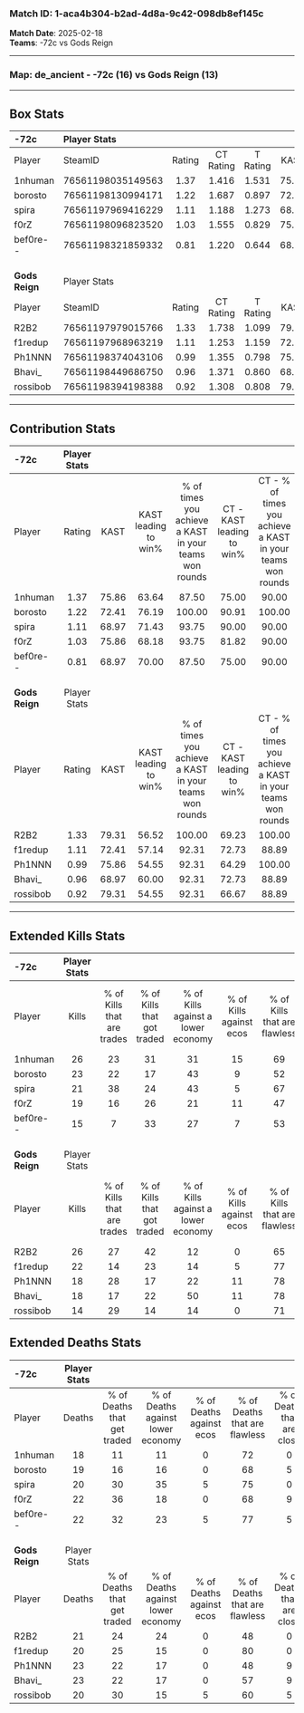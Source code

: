 ### Match ID: 1-aca4b304-b2ad-4d8a-9c42-098db8ef145c  
**Match Date**: 2025-02-18  
**Teams**: -72c vs Gods Reign  

---  

### **Map**: de_ancient - -72c (16) vs Gods Reign (13)  
---  

## Box Stats  

| **-72c**       | Player Stats      |        |           |          |       |      |       |         |        |      |     |
| :- | :- | :-: | :-: | :-: | :-: | :-: | :-: | :-: | :-: | :-: | :-: |
| Player         | SteamID           | Rating | CT Rating | T Rating | KAST  | ADR  | Kills | Assists | Deaths | K/D  | HS% |
| 1nhuman        | 76561198035149563 |  1.37  |   1.416   |  1.531   | 75.86 | 91.3 |  26   |    6    |   18   | 1.44 | 76  |
| borosto        | 76561198130994171 |  1.22  |   1.687   |  0.897   | 72.41 | 86.4 |  23   |    6    |   19   | 1.21 | 78  |
| spira          | 76561197969416229 |  1.11  |   1.188   |  1.273   | 68.97 | 81.2 |  21   |    7    |   20   | 1.05 | 42  |
| f0rZ           | 76561198096823520 |  1.03  |   1.555   |  0.829   | 75.86 | 71.0 |  19   |    8    |   22   | 0.86 | 31  |
| bef0re--       | 76561198321859332 |  0.81  |   1.220   |  0.644   | 68.97 | 57.3 |  15   |    6    |   22   | 0.68 | 53  |
|                |                   |        |           |          |       |      |       |         |        |      |     |
|                |                   |        |           |          |       |      |       |         |        |      |     |
|                |                   |        |           |          |       |      |       |         |        |      |     |
| **Gods Reign** | Player Stats      |        |           |          |       |      |       |         |        |      |     |
| Player         | SteamID           | Rating | CT Rating | T Rating | KAST  | ADR  | Kills | Assists | Deaths | K/D  | HS% |
| R2B2           | 76561197979015766 |  1.33  |   1.738   |  1.099   | 79.31 | 89.0 |  26   |    6    |   21   | 1.24 | 53  |
| f1redup        | 76561197968963219 |  1.11  |   1.253   |  1.159   | 72.41 | 69.9 |  22   |    2    |   20   | 1.10 | 40  |
| Ph1NNN         | 76561198374043106 |  0.99  |   1.355   |  0.798   | 75.86 | 73.1 |  18   |    9    |   23   | 0.78 | 77  |
| Bhavi_         | 76561198449686750 |  0.96  |   1.371   |  0.860   | 68.97 | 77.8 |  18   |   10    |   23   | 0.78 | 61  |
| rossibob       | 76561198394198388 |  0.92  |   1.308   |  0.808   | 79.31 | 64.3 |  14   |    6    |   20   | 0.70 | 50  |
---  

## Contribution Stats  

| **-72c**       | Player Stats |       |                      |                                                        |                           |                                                             |                          |                                                            |
| :- | :-: | :-: | :-: | :-: | :-: | :-: | :-: | :-: |
| Player         |    Rating    | KAST  | KAST leading to win% | % of times you achieve a KAST in your teams won rounds | CT - KAST leading to win% | CT - % of times you achieve a KAST in your teams won rounds | T - KAST leading to win% | T - % of times you achieve a KAST in your teams won rounds |
| 1nhuman        |     1.37     | 75.86 |        63.64         |                         87.50                          |           75.00           |                            90.00                            |          50.00           |                           83.33                            |
| borosto        |     1.22     | 72.41 |        76.19         |                         100.00                         |           90.91           |                           100.00                            |          60.00           |                           100.00                           |
| spira          |     1.11     | 68.97 |        71.43         |                         93.75                          |           90.00           |                            90.00                            |          54.55           |                           100.00                           |
| f0rZ           |     1.03     | 75.86 |        68.18         |                         93.75                          |           81.82           |                            90.00                            |          54.55           |                           100.00                           |
| bef0re--       |     0.81     | 68.97 |        70.00         |                         87.50                          |           75.00           |                            90.00                            |          62.50           |                           83.33                            |
|                |              |       |                      |                                                        |                           |                                                             |                          |                                                            |
|                |              |       |                      |                                                        |                           |                                                             |                          |                                                            |
|                |              |       |                      |                                                        |                           |                                                             |                          |                                                            |
| **Gods Reign** | Player Stats |       |                      |                                                        |                           |                                                             |                          |                                                            |
| Player         |    Rating    | KAST  | KAST leading to win% | % of times you achieve a KAST in your teams won rounds | CT - KAST leading to win% | CT - % of times you achieve a KAST in your teams won rounds | T - KAST leading to win% | T - % of times you achieve a KAST in your teams won rounds |
| R2B2           |     1.33     | 79.31 |        56.52         |                         100.00                         |           69.23           |                           100.00                            |          40.00           |                           100.00                           |
| f1redup        |     1.11     | 72.41 |        57.14         |                         92.31                          |           72.73           |                            88.89                            |          40.00           |                           100.00                           |
| Ph1NNN         |     0.99     | 75.86 |        54.55         |                         92.31                          |           64.29           |                           100.00                            |          37.50           |                           75.00                            |
| Bhavi_         |     0.96     | 68.97 |        60.00         |                         92.31                          |           72.73           |                            88.89                            |          44.44           |                           100.00                           |
| rossibob       |     0.92     | 79.31 |        54.55         |                         92.31                          |           66.67           |                            88.89                            |          40.00           |                           100.00                           |
---  

## Extended Kills Stats  

| **-72c**       | Player Stats |                            |                            |                                    |                         |                              |                                 |                                       |                    |           |
| :- | :-: | :-: | :-: | :-: | :-: | :-: | :-: | :-: | :-: | :-: |
| Player         |    Kills     | % of Kills that are trades | % of Kills that got traded | % of Kills against a lower economy | % of Kills against ecos | % of Kills that are flawless | % of Kills that are close duels | % of Kills that are assisted by flash | Pistol Round Kills | AWP Kills |
| 1nhuman        |      26      |             23             |             31             |                 31                 |           15            |              69              |                0                |                   0                   |         0          |     3     |
| borosto        |      23      |             22             |             17             |                 43                 |            9            |              52              |                9                |                   0                   |         0          |     2     |
| spira          |      21      |             38             |             24             |                 43                 |            5            |              67              |                5                |                  14                   |         1          |     0     |
| f0rZ           |      19      |             16             |             26             |                 21                 |           11            |              47              |               11                |                   5                   |         6          |     2     |
| bef0re--       |      15      |             7              |             33             |                 27                 |            7            |              53              |                0                |                  13                   |         2          |     1     |
|                |              |                            |                            |                                    |                         |                              |                                 |                                       |                    |           |
|                |              |                            |                            |                                    |                         |                              |                                 |                                       |                    |           |
|                |              |                            |                            |                                    |                         |                              |                                 |                                       |                    |           |
| **Gods Reign** | Player Stats |                            |                            |                                    |                         |                              |                                 |                                       |                    |           |
| Player         |    Kills     | % of Kills that are trades | % of Kills that got traded | % of Kills against a lower economy | % of Kills against ecos | % of Kills that are flawless | % of Kills that are close duels | % of Kills that are assisted by flash | Pistol Round Kills | AWP Kills |
| R2B2           |      26      |             27             |             42             |                 12                 |            0            |              65              |                4                |                   4                   |         0          |     3     |
| f1redup        |      22      |             14             |             23             |                 14                 |            5            |              77              |                0                |                   5                   |         12         |     1     |
| Ph1NNN         |      18      |             28             |             17             |                 22                 |           11            |              78              |                6                |                   6                   |         0          |     3     |
| Bhavi_         |      18      |             17             |             22             |                 50                 |           11            |              78              |                0                |                  17                   |         0          |     0     |
| rossibob       |      14      |             29             |             14             |                 14                 |            0            |              71              |               14                |                   7                   |         0          |     1     |
## Extended Deaths Stats  

| **-72c**       | Player Stats |                             |                                   |                          |                               |                            |                           |               |
| :- | :-: | :-: | :-: | :-: | :-: | :-: | :-: | :-: |
| Player         |    Deaths    | % of Deaths that get traded | % of Deaths against lower economy | % of Deaths against ecos | % of Deaths that are flawless | % of Deaths that are close | % of Deaths while blinded | Deaths to AWP |
| 1nhuman        |      18      |             11              |                11                 |            0             |              72               |             0              |             6             |       2       |
| borosto        |      19      |             16              |                16                 |            0             |              68               |             5              |             5             |       4       |
| spira          |      20      |             30              |                35                 |            5             |              75               |             0              |             0             |       1       |
| f0rZ           |      22      |             36              |                18                 |            0             |              68               |             9              |            14             |       3       |
| bef0re--       |      22      |             32              |                23                 |            5             |              77               |             5              |             9             |       2       |
|                |              |                             |                                   |                          |                               |                            |                           |               |
|                |              |                             |                                   |                          |                               |                            |                           |               |
|                |              |                             |                                   |                          |                               |                            |                           |               |
| **Gods Reign** | Player Stats |                             |                                   |                          |                               |                            |                           |               |
| Player         |    Deaths    | % of Deaths that get traded | % of Deaths against lower economy | % of Deaths against ecos | % of Deaths that are flawless | % of Deaths that are close | % of Deaths while blinded | Deaths to AWP |
| R2B2           |      21      |             24              |                24                 |            0             |              48               |             0              |             0             |       2       |
| f1redup        |      20      |             25              |                15                 |            0             |              80               |             0              |            10             |       0       |
| Ph1NNN         |      23      |             22              |                17                 |            0             |              48               |             9              |             4             |       3       |
| Bhavi_         |      23      |             22              |                17                 |            0             |              57               |             9              |             0             |       2       |
| rossibob       |      20      |             30              |                15                 |            5             |              60               |             5              |            15             |       2       |

